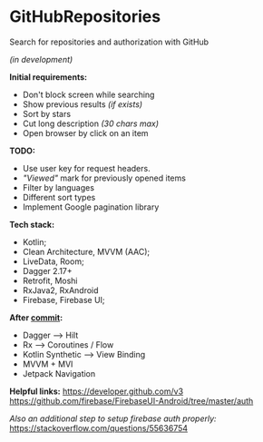 # GitHubRepositories
Search for repositories and authorization with GitHub

*(in development)*

**Initial requirements:**
- Don't block screen while searching
- Show previous results *(if exists)*
- Sort by stars
- Cut long description *(30 chars max)*
- Open browser by click on an item

**TODO:**
- Use user key for request headers.
- *"Viewed"* mark for previously opened items
- Filter by languages
- Different sort types
- Implement Google pagination library

**Tech stack:**
- Kotlin;
- Clean Architecture, MVVM (AAC);
- LiveData, Room;
- Dagger 2.17+
- Retrofit, Moshi
- RxJava2, RxAndroid
- Firebase, Firebase UI;

**After [commit](https://github.com/AlexeyMerov/GitHubRepositories/commit/1ef3567e8c66391b35ca63504b75c3360da16aaf):**
- Dagger --> Hilt
- Rx --> Coroutines / Flow
- Kotlin Synthetic --> View Binding
- MVVM + MVI
- Jetpack Navigation

**Helpful links:**
https://developer.github.com/v3
https://github.com/firebase/FirebaseUI-Android/tree/master/auth

*Also an additional step to setup firebase auth properly:*
https://stackoverflow.com/questions/55636754
